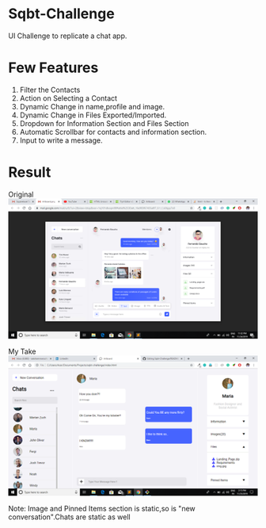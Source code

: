 # Sqbt-Challenge
UI Challenge to replicate a chat app.

# Few Features
1. Filter the Contacts
2. Action on Selecting a Contact
3. Dynamic Change in name,profile and image.
4. Dynamic Change in Files Exported/Imported.
5. Dropdown for Information Section and Files Section
6. Automatic Scrollbar for contacts and information section.
7. Input to write a message.

# Result
Original
![alt txt](https://github.com/saksham1998/Sqbt-Challenge/blob/master/original.png)

My Take
![alt txt](https://github.com/saksham1998/Sqbt-Challenge/blob/master/replica.png)


Note: Image and Pinned Items section is static,so is "new conversation".Chats are static as well

